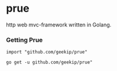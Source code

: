 # prue
http web mvc-framework written in Golang.

### Getting Prue
```shell
import "github.com/geekip/prue"
```
```shell
go get -u github.com/geekip/prue"
```
